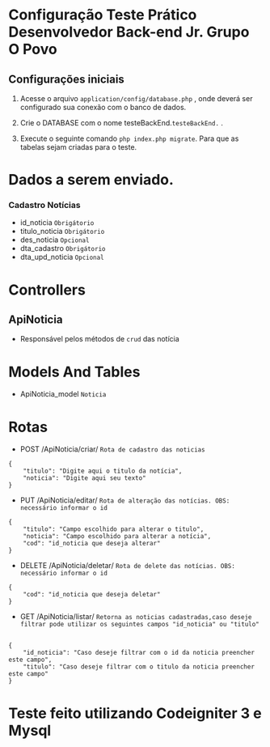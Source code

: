 # Configuração Teste Prático Desenvolvedor Back-end Jr. Grupo O Povo

 

## Configurações iniciais

1. Acesse o arquivo `application/config/database.php` , onde deverá ser configurado sua conexão com o banco de dados.

2. Crie o DATABASE com o nome testeBackEnd.`testeBackEnd.` .

3. Execute o seguinte comando `php index.php migrate`. Para que as tabelas sejam criadas para o teste.

# Dados a serem enviado.

### Cadastro Notícias
* id_noticia  `Obrigátorio`
* titulo_noticia  `Obrigátorio`
* des_noticia  `Opcional`
* dta_cadastro  `Obrigátorio`
* dta_upd_noticia  `Opcional`

# Controllers
## ApiNoticia
* Responsável pelos métodos de `crud` das notícia 

# Models And Tables
*  ApiNoticia_model `Noticia`  


# Rotas
* POST /ApiNoticia/criar/  `Rota de cadastro das noticias`

```
{
	"titulo": "Digite aqui o titulo da notícia",
	"noticia": "Digite aqui seu texto"
}

```
* PUT /ApiNoticia/editar/  `Rota de alteração das notícias. OBS: necessário informar o id`

```
{
	"titulo": "Campo escolhido para alterar o titulo",
	"noticia": "Campo escolhido para alterar a notícia",
	"cod": "id_noticia que deseja alterar"
}

```

* DELETE /ApiNoticia/deletar/  `Rota de delete das notícias. OBS: necessário informar o id`

```
{
	"cod": "id_noticia que deseja deletar"
}

```

* GET /ApiNoticia/listar/ `Retorna as noticias cadastradas,caso deseje filtrar pode utilizar os seguintes campos "id_noticia" ou "titulo" `

```

{
	"id_noticia": "Caso deseje filtrar com o id da noticia preencher este campo",
	"titulo": "Caso deseje filtrar com o titulo da noticia preencher este campo"
}

```
# Teste feito utilizando Codeigniter 3 e Mysql 








